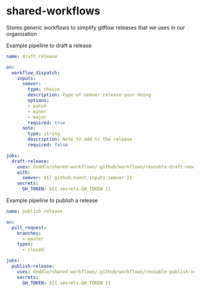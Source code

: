 shared-workflows
================

Stores generic workflows to simplify gitflow releases that we uses in our organisation

Example pipeline to draft a release
```yaml
name: draft release

on:
  workflow_dispatch:
    inputs:
      semver:
        type: choice
        description: Type of semver release your doing
        options:
        - patch
        - minor
        - major
        required: true
      note:
        type: string
        description: Note to add to the release
        required: false

jobs:
  draft-release:
    uses: doddle/shared-workflows/.github/workflows/reusable-draft-new-release-workflow.yml@1.x
    with:
      semver: ${{ github.event.inputs.semver }}
    secrets:
      GH_TOKEN: ${{ secrets.GH_TOKEN }}
```

Example pipeline to publish a release
```yaml
name: publish release

on:
  pull_request:
    branches:
      - master
    types:
      - closed

jobs:
  publish-release:
    uses: doddle/shared-workflows/.github/workflows/reusable-publish-new-release-workflow.yml@1.x
    secrets:
      GH_TOKEN: ${{ secrets.GH_TOKEN }}
```
